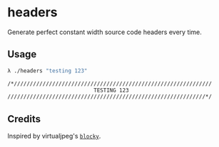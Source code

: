 # headers

Generate perfect constant width source code headers every time.

## Usage

```sh                                                                                                                             
λ ./headers "testing 123"
```

```sh
/*//////////////////////////////////////////////////////////////
                           TESTING 123
//////////////////////////////////////////////////////////////*/
```

## Credits

Inspired by virtualjpeg's [`blocky`](https://github.com/virtualjpeg/blocky).
